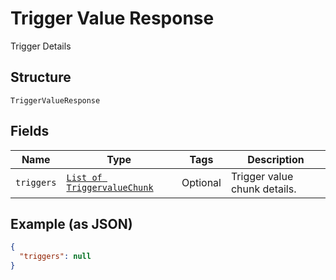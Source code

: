
# Trigger Value Response

Trigger Details

## Structure

`TriggerValueResponse`

## Fields

| Name | Type | Tags | Description |
|  --- | --- | --- | --- |
| `triggers` | [`List of TriggervalueChunk`](../../doc/models/triggervalue-chunk.md) | Optional | Trigger value chunk details. |

## Example (as JSON)

```json
{
  "triggers": null
}
```


